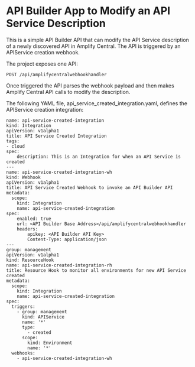 # API Builder App to Modify an API Service Description

This is a simple API Builder API that can modify the API Service description of a newly discovered API in Amplify Central. The API is triggered by an APIService creation webhook.

The project exposes one API:

`POST /api/amplifycentralwebhookhandler`

Once triggered the API parses the webhook payload and then makes Amplify Central API calls to modify the description.

The following YAML file, api_service_created_integration.yaml, defines the APIService creation integration:

```
name: api-service-created-integration
kind: Integration
apiVersion: v1alpha1
title: API Service Created Integration
tags:
- cloud
spec:
    description: This is an Integration for when an API Service is created
---
name: api-service-created-integration-wh
kind: Webhook
apiVersion: v1alpha1
title: API Service Created Webhook to invoke an API Builder API
metadata:
  scope:
    kind: Integration
    name: api-service-created-integration
spec:
    enabled: true
    url: <API Builder Base Address>/api/amplifycentralwebhookhandler
    headers:
        apikey: <API Builder API Key>
        Content-Type: application/json
---
group: management
apiVersion: v1alpha1
kind: ResourceHook
name: api-service-created-integration-rh
title: Resource Hook to monitor all environments for new API Service created
metadata:
  scope:
    kind: Integration
    name: api-service-created-integration
spec:
  triggers:
    - group: management
      kind: APIService
      name: '*'
      type:
        - created
      scope:
        kind: Environment
        name: '*'
  webhooks:
    - api-service-created-integration-wh
```
